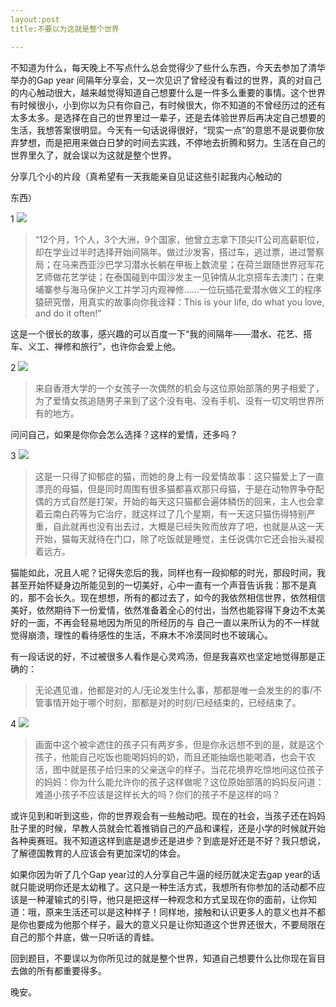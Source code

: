 ```yaml
---
layout:post
title:不要以为这就是整个世界

---
```

不知道为什么，每天晚上不写点什么总会觉得少了些什么东西，今天去参加了清华举办的Gap year 间隔年分享会，又一次见识了曾经没有看过的世界，真的对自己的内心触动很大，越来越觉得知道自己想要什么是一件多么重要的事情。这个世界有时候很小，小到你以为只有你自己，有时候很大，你不知道的不曾经历过的还有太多太多。是选择在自己的世界里过一辈子，还是去体验世界后再决定自己想要的生活，我想答案很明显。今天有一句话说得很好，“现实一点”的意思不是说要你放弃梦想，而是把用来做白日梦的时间去实践，不停地去折腾和努力。生活在自己的世界里久了，就会误以为这就是整个世界。

分享几个小的片段（真希望有一天我能亲自见证这些引起我内心触动的

东西）

1
![](http://ww4.sinaimg.cn/large/b3da835fjw1egpwsxj72dj21kw16oaxj.jpg)
>“12个月，1个人，3个大洲，9个国家，他曾立志拿下顶尖IT公司高薪职位，却在学业过半时选择开始间隔年。做过沙发客，搭过车，逃过票，进过警察局；在马来西亚沙巴学习潜水长躺在甲板上数流星；在荷兰跟随世界冠军花艺师做花艺学徒；在泰国碰到中国沙发主一见钟情从北京搭车去澳门；在柬埔寨参与海马保护义工并学习内观禅修……一位玩插花爱潜水做义工的程序猿研究僧，用真实的故事向你我诠释：This is your life, do what you love, and do it often!”

这是一个很长的故事，感兴趣的可以百度一下“我的间隔年——潜水、花艺、搭车、义工、禅修和旅行”，也许你会爱上他。

2
![](http://ww1.sinaimg.cn/large/b3da835fjw1egpwt2fp0dj21kw16o1gi.jpg)
>来自香港大学的一个女孩子一次偶然的机会与这位原始部落的男子相爱了，为了爱情女孩追随男子来到了这个没有电、没有手机、没有一切文明世界所有的地方。

问问自己，如果是你你会怎么选择？这样的爱情，还多吗？

3
![](http://ww3.sinaimg.cn/large/b3da835fjw1egpwv6cdqej21kw16o1f3.jpg)
>这是一只得了抑郁症的猫，而她的身上有一段爱情故事：这只猫爱上了一直漂亮的母猫，但是同时周围有很多猫都喜欢那只母猫，于是在动物界争夺配偶的方式自然是打架，开始的每天这只猫都会遍体鳞伤的回来，主人也会拿着云南白药等为它治疗，就这样过了几个星期，有一天这只猫伤得特别严重，自此就再也没有出去过，大概是已经失败而放弃了吧，也就是从这一天
开始，猫每天就待在门口，除了吃饭就是睡觉，主任说偶尔它还会抬头凝视着远方。

猫能如此，况且人呢？记得失恋后的我，同样也有一段抑郁的时光，那段时间，我甚至开始怀疑身边所能见到的一切美好，心中一直有一个声音告诉我：那不是真的，那不会长久。现在想想，所有的都过去了，如今的我依然相信世界，依然相信美好，依然期待下一份爱情，依然准备着全心的付出，当然也能容得下身边不太美好的一面，不再会轻易地因为所见的所经历的与
自己一直以来所认为的不一样就觉得崩溃，理性的看待感性的生活，不麻木不冷漠同时也不玻璃心。

有一段话说的好，不过被很多人看作是心灵鸡汤，但是我喜欢也坚定地觉得那是正确的：
>无论遇见谁，他都是对的人/无论发生什么事，那都是唯一会发生的的事/不管事情开始于哪个时刻，那都是对的时刻/已经结束的，已经结束了。

4
![](http://ww3.sinaimg.cn/large/b3da835fjw1egpwsu6dw9j21kw16onlp.jpg)
>画面中这个被伞遮住的孩子只有两岁多，但是你永远想不到的是，就是这个孩子，他能自己吃饭也能喝妈妈的奶，而且还能抽烟也能喝酒，也会干农活，图中就是孩子给归来的父亲送伞的样子。当花花境界吃惊地问这位孩子的妈妈：你为什么能允许你的孩子这样做呢？这位原始部落的妈妈反问道：难道小孩子不应该是这样长大的吗？你们的孩子不是这样的吗？

或许见到和听到这些，你的世界观会有一些触动吧。现在的社会，当孩子还在妈妈肚子里的时候，早教人员就会忙着推销自己的产品和课程，还是小学的时候就开始各种奥赛班。我不知道这样到底是退步还是进步？到底是好还是不好？我只想说，了解德国教育的人应该会有更加深切的体会。

如果你因为听了几个Gap year过的人分享自己牛逼的经历就决定去gap year的话就只能说明你还是太幼稚了。这只是一种生活方式，我想所有你参加的活动都不应该是一种灌输式的引导，他只是把这样一种观念和方式呈现在你的面前，让你知道：哦，原来生活还可以是这种样子！同样地，接触和认识更多人的意义也并不都是你也要成为他那个样子，最大的意义只是让你知道这个世界还很大，不要局限在自己的那个井底，做一只听话的青蛙。

回到题目，不要误以为你所见过的就是整个世界，知道自己想要什么比你现在盲目去做的所有都重要得多。

晚安。
